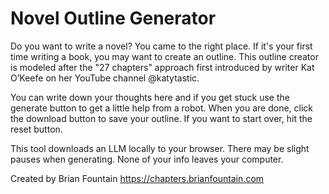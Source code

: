 # Novel Outline Generator

Do you want to write a novel? You came to the right place. If it's your first time writing a book, you may want to create an outline. This outline creator is modeled after the "27 chapters" approach first introduced by writer Kat O’Keefe on her YouTube channel @katytastic.

You can write down your thoughts here and if you get stuck use the generate button to get a little help from a robot. When you are done, click the download button to save your outline. If you want to start over, hit the reset button.

This tool downloads an LLM locally to your browser. There may be slight pauses when generating. None of your info leaves your computer.

Created by Brian Fountain
https://chapters.brianfountain.com


